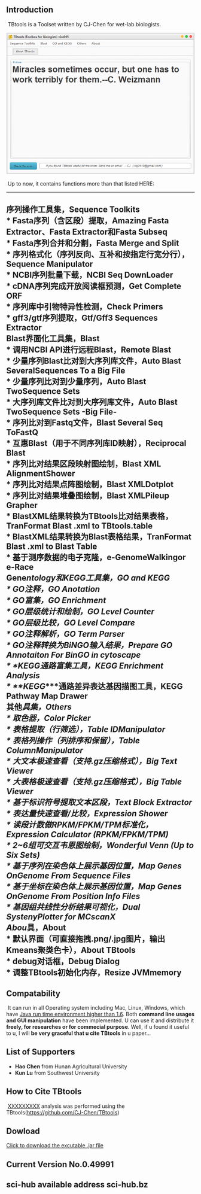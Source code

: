 ## Introduction

​	TBtools is a Toolset written by CJ-Chen for wet-lab biologists. 



![TBtools main panel](./img/main.png)


​	Up to now, it contains functions more than that listed HERE:

------

序列操作工具集，Sequence Toolkits
​	
​	* **Fasta**序列（含区段）提取，Amazing Fasta Extractor、Fasta Extractor和Fasta Subseq
​	
​	* **Fasta**序列合并和分割，Fasta Merge and Split
​	
​	* **序列格式化**（序列反向、互补和按指定行宽分行），Sequence Manipulator
​	
​	* **NCBI**序列批量下载，NCBI Seq DownLoader
​	
​	* **cDNA**序列完成开放阅读框预测，Get Complete ORF
​	
​	* **序列库中引物特异性检测**，Check Primers
​	
​	* **gff3/gtf**序列提取，Gtf/Gff3 Sequences Extractor
​	
Blast界面化工具集，Blast
​	
​	* **调用NCBI API**进行远程Blast，Remote Blast
​	
​	* **少量序列Blast比对到大序列库文件，Auto Blast SeveralSequences To a Big File
​	
​	* **少量序列比对到少量序列**，Auto Blast TwoSequence Sets
​	
​	* **大序列库文件比对到大序列库文件**，Auto Blast TwoSequence Sets -Big File-
​	
​	* **序列比对到Fastq文件**，Blast Several Seq ToFastQ
​	
​	* **互惠Blast**（用于不同序列库ID映射），Reciprocal Blast
​	
​	* **序列比对结果区段映射图绘制**，Blast XML AlignmentShower
​	
​	* **序列比对结果点阵图绘制**，Blast XMLDotplot
​	
​	* **序列比对结果堆叠图绘制**，Blast XMLPileup Grapher
​	
​	* **BlastXML结果转换为TBtools比对结果表格**，TranFormat Blast .xml to TBtools.table
​	
​	* **BlastXML结果转换为Blast表格结果**，TranFormat Blast .xml to Blast Table
​	
​	* **基于测序数据的电子克隆**，e-GenomeWalkingor e-Race
​	
Gene*ntology和KEGG工具集，GO and KEGG
​	
​	* **GO注释**，GO Anotation
​	
​	* **GO富集**，GO Enrichment
​	
​	* **GO层级统计和绘制**，GO Level Counter
​	
​	* **GO层级比较**，GO Level Compare
​	
​	* **GO注释解析**，GO Term Parser
​	
​	* **GO注释转换为BiNGO输入结果**，Prepare GO Annotaiton For BinGO in cytoscape
​	
​	* **KEGG通路富集工具*，KEGG Enrichment Analysis
​	
​	* **KEGG****通路差异表达基因描图工具**，KEGG Pathway Map Drawer
​	
其他*具集，Others
​	
​	* **取色器**，Color Picker
​	
​	* **表格提取（行筛选）**，Table IDManipulator
​	
​	* **表格列操作（列排序和保留）**，Table ColumnManipulator
​	
​	* **大文本极速查看（支持.gz压缩格式）**，Big Text Viewer
​	
​	* **大表格极速查看（支持.gz压缩格式）**，Big Table Viewer
​	
​	* **基于标识符号提取文本区段**，Text Block Extractor
​	
​	* **表达量快速查看/比较**，Expression Shower
​	
​	* **读段计数做RPKM/FPKM/TPM标准化**，Expression Calculator (RPKM/FPKM/TPM)
​	
​	*  **2~6组可交互韦恩图绘制**，Wonderful Venn (Up to Six Sets)
​	
​	* **基于序列在染色体上展示基因位置**，Map Genes OnGenome From Sequence Files
​	
​	* **基于坐标在染色体上展示基因位置**，Map Genes OnGenome From Position Info Files
​	
​	* **基因组共线性分析结果可视化**，Dual SystenyPlotter for MCscanX
​	
Abou*具，About
​	
​	* **默认界面**（可直接拖拽.png/.jpg图片，输出Kmeans聚类色卡），About TBtools
​	
​	* **debug对话框**，Debug Dialog
​	
​	* **调整TBtools初始化内存**，Resize JVMmemory
​	
-----



## Compatability

​	It can run in all Operating system including Mac, Linux, Windows, which have [Java run time environment higher than 1.6](http://www.oracle.com/technetwork/java/javase/downloads/jre8-downloads-2133155.html).  Both **command line usages and GUI manipulation** have been implemented.  U can use it and distribute it **freely, for researches or for commecial purpose**. 
Well, if u found it useful to u, I will **be very graceful that u cite TBtools** in u paper...    



## List of Supporters

* **Hao Chen** from Hunan Agricultural University  
* **Kun Lu** from Southwest University  




## How to Cite TBtools

​	<u>XXXXXXXXX</u> analysis was performed using the TBtools(https://github.com/CJ-Chen/TBtools)



## Dowload

[Click to download the excutable .jar file](https://github.com/CJ-Chen/TBtools/archive/master.zip)



## Current Version No.0.49991



## sci-hub available address sci-hub.bz